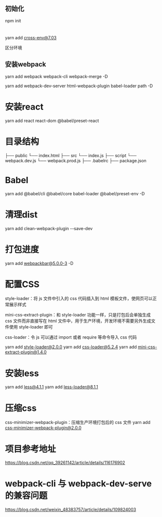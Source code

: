 ## 初始化

npm init

#

yarn add cross-env@7.03
<!-- cross-env ：统一配置Node环境变量 -->
区分环境
<!-- 分别在 dev 和 prod 配置文件中写一遍，common 中就不写了 -->
<!-- 设置某个环境变量，根据这个环境变量来判别不同环境 （我们用的这个）-->
## 安装webpack

yarn add webpack webpack-cli webpack-merge -D
<!-- webpack：用于编译 JavaScript 模块 -->
<!-- webpack-cli：用于在命令行中运行 webpack -->
<!-- "webpack-cli": "3.3.12", -->
<!-- webpack-merge：用于合并webpack公共配置 -->

yarn add webpack-dev-server html-webpack-plugin babel-loader path -D
<!-- webpack-dev-serve：可以在本地起一个 http 服务，通过简单的配置还可指定其端口、热更新的开启等 -->
<!-- html-webpack-plugin：用于打包html文件 -->
# 安装react

yarn add react react-dom @babel/preset-react

# 目录结构
├── public
    └── index.html
├── src
    └── index.js
├── script
    └── webpack.dev.js
    └── webpack.prod.js
├── .babelrc
├── package.json

# Babel

yarn add  @babel/cli @babel/core babel-loader @babel/preset-env -D

# 清理dist

yarn add clean-webpack-plugin --save-dev

# 打包进度
yarn add webpackbar@5.0.0-3 -D

# 配置CSS

style-loader：将 js 文件中引入的 css 代码插入到 html 模板文件，使网页可以正常展示样式

mini-css-extract-plugin：和 style-loader 功能一样，只是打包后会单独生成 css 文件而非直接写在 html 文件中，用于生产环境，开发环境不需要另外生成文件使用 style-loader 即可

css-loader：令 js 可以通过 import 或者 require 等命令导入 css 代码

yarn add style-loader@2.0.0
yarn add css-loader@5.2.4
yarn add mini-css-extract-plugin@1.4.0
# 安装less

yarn add less@4.1.1
yarn add less-loader@8.1.1

# 压缩css

css-minimizer-webpack-plugin：压缩生产环境打包后的 css 文件
yarn add css-minimizer-webpack-plugin@2.0.0

# 项目参考地址

https://blog.csdn.net/qq_39261142/article/details/116176902

# webpack-cli 与 webpack-dev-serve的兼容问题

https://blog.csdn.net/weixin_48383757/article/details/109824003